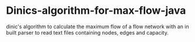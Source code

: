 # Dinics-algorithm-for-max-flow-java

dinic's algorithm to calculate the maximum flow of a flow network with an in built parser to read text files containing nodes, edges and capacity.
